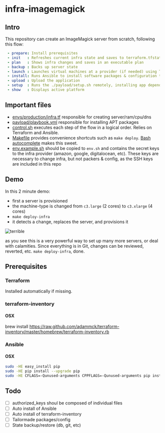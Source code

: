 # infra-imagemagick

## Intro

This repository can create an ImageMagick server from scratch, following this flow:

```yaml
 - prepare: Install prerequisites
 - init   : Refreshes current infra state and saves to terraform.tfstate
 - plan   : Shows infra changes and saves in an executable plan
 - backup : Backs up server state
 - launch : Launches virtual machines at a provider (if needed) using Terraform's ./infra.tf
 - install: Runs Ansible to install software packages & configuration templates
 - upload : Upload the application
 - setup  : Runs the ./payload/setup.sh remotely, installing app dependencies and starting it
 - show   : Displays active platform
```

## Important files

 - [envs/production/infra.tf](envs/production/infra.tf) responsible for creating server/ram/cpu/dns
 - [payload/playbook.yml](payload/playbook.yml) responsible for installing APT packages
 - [control.sh](control.sh) executes each step of the flow in a logical order. Relies on Terraform and Ansible.
 - [Makefile](Makefile) provides convenience shortcuts such as `make deploy`. [Bash autocomplete](http://blog.jeffterrace.com/2012/09/bash-completion-for-mac-os-x.html) makes this sweet.
 - [env.example.sh](env.example.sh) should be copied to `env.sh` and contains the secret keys to the infra provider (amazon, google, digitalocean, etc). These keys are necessary to change infra, but not packers & config, as the SSH keys are included in this repo

## Demo

In this 2 minute demo:

 - first a server is provisioned 
 - the machine-type is changed from `c3.large` (2 cores) to `c3.xlarge` (4 cores)
 - `make deploy-infra`
 - it detects a change, replaces the server, and provisions it

![terrible](https://cloud.githubusercontent.com/assets/26752/9314635/64b6be5c-452a-11e5-8d00-74e0b023077e.gif)

as you see this is a very powerful way to set up many more servers, or deal with calamities. Since everything is in Git, changes can be reviewed, reverted, etc. `make deploy-infra`, done.

## Prerequisites

### Terraform

Installed automatically if missing.

### terraform-inventory

#### OSX

brew install https://raw.github.com/adammck/terraform-inventory/master/homebrew/terraform-inventory.rb

### Ansible

#### OSX

```bash
sudo -HE easy_install pip
sudo -HE pip install --upgrade pip
sudo -HE CFLAGS=-Qunused-arguments CPPFLAGS=-Qunused-arguments pip install --upgrade ansible
```

## Todo

- [ ] authorized_keys shoul be composed of individual files
- [ ] Auto install of Ansible
- [ ] Auto install of terraform-inventory
- [ ] Tailormade packages/config
- [ ] State backup/restore (db, git, etc)
